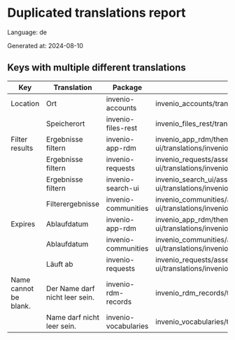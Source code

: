 # Duplicated translations report

Language: de

Generated at: 2024-08-10


## Keys with multiple different translations


| Key | Translation | Package | File |
| --- | --- | --- | --- |
| Location| Ort | invenio-accounts | invenio_accounts/translations/de/LC_MESSAGES/messages.po |
|| Speicherort | invenio-files-rest | invenio_files_rest/translations/de/LC_MESSAGES/messages.po |
| Filter results| Ergebnisse filtern | invenio-app-rdm | invenio_app_rdm/theme/assets/semantic-ui/translations/invenio_app_rdm/messages/de/messages.po |
|| Ergebnisse filtern | invenio-requests | invenio_requests/assets/semantic-ui/translations/invenio_requests/messages/de/messages.po |
|| Ergebnisse filtern | invenio-search-ui | invenio_search_ui/assets/semantic-ui/translations/invenio_search_ui/messages/de/messages.po |
|| Filterergebnisse | invenio-communities | invenio_communities/assets/semantic-ui/translations/invenio_communities/messages/de/messages.po |
| Expires| Ablaufdatum | invenio-app-rdm | invenio_app_rdm/theme/assets/semantic-ui/translations/invenio_app_rdm/messages/de/messages.po |
|| Ablaufdatum | invenio-communities | invenio_communities/assets/semantic-ui/translations/invenio_communities/messages/de/messages.po |
|| Läuft ab | invenio-requests | invenio_requests/assets/semantic-ui/translations/invenio_requests/messages/de/messages.po |
| Name cannot be blank.| Der Name darf nicht leer sein. | invenio-rdm-records | invenio_rdm_records/translations/de/LC_MESSAGES/messages.po |
|| Name darf nicht leer sein. | invenio-vocabularies | invenio_vocabularies/translations/de/LC_MESSAGES/messages.po |
